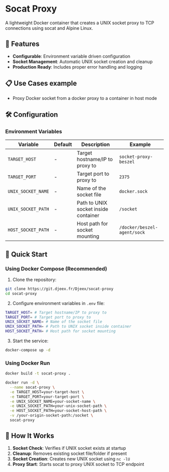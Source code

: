 # Socat Proxy

A lightweight Docker container that creates a UNIX socket proxy to TCP connections using socat and Alpine Linux.

## 🚀 Features

- **Configurable**: Environment variable driven configuration
- **Socket Management**: Automatic UNIX socket creation and cleanup
- **Production Ready**: Includes proper error handling and logging

## 📋 Use Cases example

- Proxy Docker socket from a docker proxy to a container in host mode

## 🛠️ Configuration

### Environment Variables

| Variable | Default | Description | Example |
|----------|---------|-------------|---------|
| `TARGET_HOST` | - | Target hostname/IP to proxy to | `socket-proxy-beszel` |
| `TARGET_PORT` | - | Target port to proxy to | `2375` |
| `UNIX_SOCKET_NAME` | - | Name of the socket file | `docker.sock` |
| `UNIX_SOCKET_PATH` | - | Path to UNIX socket inside container | `/socket` |
| `HOST_SOCKET_PATH` | - | Host path for socket mounting | `/docker/beszel-agent/sock` |

## 🚢 Quick Start

### Using Docker Compose (Recommended)

1. Clone the repository:
```bash
git clone https://git.djeex.fr/Djeex/socat-proxy
cd socat-proxy
```

2. Configure environment variables in `.env` file:
```bash
TARGET_HOST= # Target hostname/IP to proxy to
TARGET_PORT= # Target port to proxy to
UNIX_SOCKET_NAME= # Name of the socket file
UNIX_SOCKET_PATH= # Path to UNIX socket inside container
HOST_SOCKET_PATH= # Host path for socket mounting
```

3. Start the service:
```bash
docker-compose up -d
```

### Using Docker Run

```bash
docker build -t socat-proxy .

docker run -d \
  --name socat-proxy \
  -e TARGET_HOST=your-target-host \
  -e TARGET_PORT=your-target-port \
  -e UNIX_SOCKET_NAME=your-socket-name \
  -e UNIX_SOCKET_PATH=your-unix-socket-path \
  -e HOST_SOCKET_PATH=your-socket-host-path \
  -v /your-origin-socket-path:/socket \
  socat-proxy
```

## 🔧 How It Works

1. **Socket Check**: Verifies if UNIX socket exists at startup
2. **Cleanup**: Removes existing socket file/folder if present
3. **Socket Creation**: Creates new UNIX socket using `nc -lU`
4. **Proxy Start**: Starts socat to proxy UNIX socket to TCP endpoint
